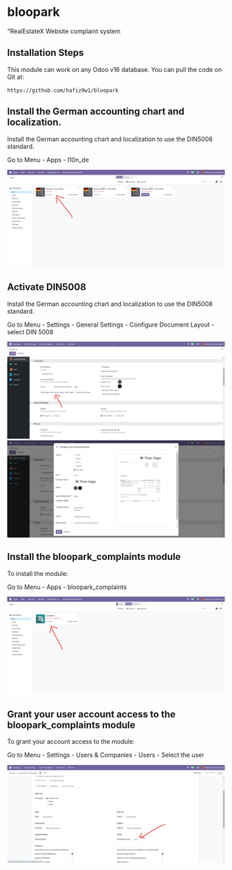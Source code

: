 # bloopark
"RealEstateX Website complaint system

## Installation Steps

This module can work on any Odoo v16 database. You can pull the code on Git at:

```text
https://github.com/hafiz9w1/bloopark
```

## Install the German accounting chart and localization.

Install the German accounting chart and localization to use the DIN5008 standard.

Go to Menu - Apps - l10n_de

![Permalinks options](media/germany_accounting.png)


## Activate DIN5008

Install the German accounting chart and localization to use the DIN5008 standard.

Go to Menu - Settings - General Settings - Configure Document Layout - select DIN 5008

![Permalinks options](media/document_layout.png)
![Permalinks options](media/layout_select.png)

## Install the bloopark_complaints module

To install the module:

Go to Menu - Apps - bloopark_complaints

![Permalinks options](media/bloopark_complaints_module.png)

## Grant your user account access to the bloopark_complaints module

To grant your account access to the module:

Go to Menu - Settings - Users & Companies - Users - Select the user

![Permalinks options](media/complaint_access.png)